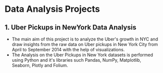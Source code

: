 # Data Analysis Projects

## 1. Uber Pickups in NewYork Data Analysis

* The main aim of this project is to analyze the Uber's growth in NYC and draw insights from the raw data on Uber pickups in New York City from April to September 2014 with the help of visualizations.
* The Analysis on the Uber Pickups in New York datasets is performed using Python and it's libraries such Pandas, NumPy, Matplotlib, Seaborn, Plotly and Folium.
